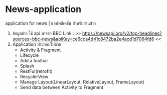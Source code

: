 # News-application
application for news | แอปพลิเคชัน สำหรับอ่านข่าว

1. ข้อมูลข่าว ใช้ api มาจาก BBC 
    Link : >> https://newsapi.org/v2/top-headlines?sources=bbc-news&apiKey=ce6cca4d41c8472ba2e4acd1d7064fd6 <<
2. Application ประกอบไปด้วย
    - Activity & Fragment
    - Lifecycle
    - Add a toolbar
    - Splash
    - RestFul(retrofit)
    - RecyclerView
    - Manage Layout(LinearLayout, RelativeLayout, FrameLayout)
    - Send data between Activity to Fragment
